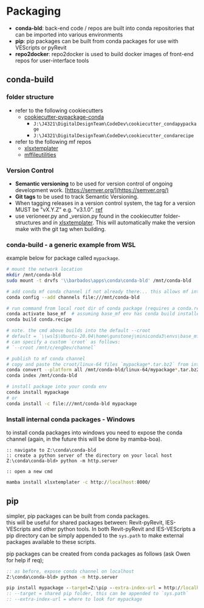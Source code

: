 # Packaging

- __conda-bld__: back-end code / repos are built into conda repositories that can be imported into various environments
- __pip__: pip packages can be built from conda packages for use with VEScripts or pyRevit
- __repo2docker__: repo2docker is used to build docker images of front-end repos for user-interface tools


## conda-build

### folder structure

- refer to the following cookiecutters
  - [cookiecutter-pypackage-conda](https://github.com/michaelaye/cookiecutter-pypackage-conda)
    - `J:\J4321\DigitalDesignTeam\CodeDev\cookiecutter_condapypackage`
    - `J:\J4321\DigitalDesignTeam\CodeDev\cookiecutter_condarecipe`
- refer to the following mf repos
  - [xlsxtemplater](https://github.com/gunstonej/xlsxtemplater)
  - [mffileutilities](https://github.com/buckettt/mffileutilities)

### Version Control

- __Semantic versioning__ to be used for version control of ongoing development work.
[https://semver.org/](https://semver.org/)
- __Git tags__ to be used to track Semantic Versioning.
- When tagging releases in a version control system, the tag for a version MUST be "vX.Y.Z" e.g. "v3.1.0". 
[ref](https://stackoverflow.com/questions/2006265/is-there-a-standard-naming-convention-for-git-tags)
- use verioneer.py and _version.py found in the cookiecutter folder-structures and in [xlsxtemplater](https://github.com/gunstonej/xlsxtemplater). This will automatically make the version make with the git tag when building.

### conda-build - a generic example from WSL

example below for package called `mypackage`.

```bash
# mount the network location
mkdir /mnt/conda-bld
sudo mount -t drvfs '\\barbados\apps\conda\conda-bld' /mnt/conda-bld

# add conda mf conda channel if not already there... this allows mf internal pacakges to be included in the build
conda config --add channels file:///mnt/conda-bld 

# run command from local root dir of conda package (requires a conda.recipe folder in the dir)
conda activate base_mf  # assuming base_mf env has conda build installed
conda build conda.recipe

# note. the cmd above builds into the default --croot
# default = `\\wsl$\Ubuntu-20.04\home\gunstonej\miniconda3\envs\base_mf\conda-bld`
# can specify a custom `croot` as follows:
# `--croot /mnt/c/engDev/channel`

# publish to mf conda channel
# copy and paste the croot/linux-64 files `mypackage*.tar.bz2` from into `\\barbados\apps\conda\conda-bld\linux-64`
conda convert --platform all /mnt/conda-bld/linux-64/mypackage*.tar.bz2
conda index /mnt/conda-bld

# install package into your conda env
conda install mypackage
# or 
conda install -c file:///mnt/conda-bld mypackage
```

### Install internal conda packages - Windows

to install conda packages into windows you need to expose the conda channel (again, in the future this will be done by mamba-boa).

```{cmd}
:: navigate to Z:\conda\conda-bld
:: create a python server of the directory on your local host
Z:\conda\conda-bld> python -m http.server

:: open a new cmd
```

```cmd
mamba install xlsxtemplater -c http://localhost:8000/
```

## pip

simpler, pip packages can be built from conda packages.  
this will be useful for shared packages between: Revit-pyRevit, IES-VEScripts and other python tools.
In both Revit-pyRevit and IES-VEScripts a pip directory can be simply appended to the `sys.path` to make external packages available to these scripts.

pip packages can be created from conda packages as follows (ask Owen for help if req);

```cmd
:: as before, expose conda channel on localhost
Z:\conda\conda-bld> python -m http.server

pip install mypackage --target=Z:\pip --extra-index-url = http://localhost:8000/
:: --target = shared pip folder, this can be appended to `sys.path`
:: --extra-index-url = where to look for mypackage
```
